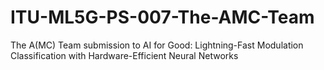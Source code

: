 # ITU-ML5G-PS-007-The-AMC-Team
The A(MC) Team submission to AI for Good: Lightning-Fast Modulation Classification with Hardware-Efficient Neural Networks
